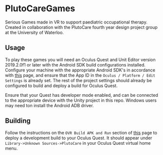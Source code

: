# PlutoCareGames
Serious Games made in VR to support paediatric occupational therapy. Created in collaboration with the PlutoCare fourth year design project group at the University of Waterloo.

## Usage
To play these games you will need an Oculus Quest and Unit Editor version 2019.2.0f1 or later with the Android SDK build configurations installed. Configure your machine with the appropriate Android SDK's in accordance with [this](https://developer.oculus.com/documentation/unity/unity-mobileprep/) page, and ensure that the App ID in the `Oculus / Platform / Edit Settings` is already set. The rest of the project settings should already be configured to build and deploy a build for Oculus Quest.

Ensure that your Quest has developer mode enabled, and can be connected to the appropriate device with the Unity project in this repo. Windows users may need ton install the Android ADB driver.

## Building
Follow the instructions on the `OVR Build APK and Run` section of [this](https://developer.oculus.com/documentation/unity/unity-build-android-tools/) page to deploy a development build to your Oculus Quest. It should appear under `Library->Unknown Sources->PlutoCare` in your Oculus Quest virtual home menu.
